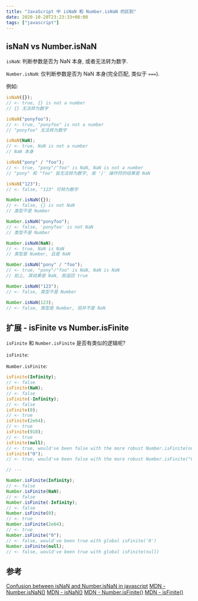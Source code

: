 ```yaml
---
title: "JavaScript 中 isNaN 和 Number.isNaN 的区别"
date: 2020-10-20T23:23:33+08:00
tags: ["javascript"]
---
```


## isNaN vs Number.isNaN

`isNaN`: 判断参数是否为 NaN 本身, 或者无法转为数字.

`Number.isNaN`: 仅判断参数是否为 NaN 本身(完全匹配, 类似于 `===`).

例如:

```javascript
isNaN({});
// <- true, {} is not a number
// {} 无法转为数字

isNaN("ponyfoo");
// <- true, "ponyfoo" is not a number
// "ponyfoo" 无法转为数字

isNaN(NaN);
// <- true, NaN is not a number
// NaN 本身

isNaN("pony" / "foo");
// <- true, "pony"/"foo" is NaN, NaN is not a number
// "pony" 和 "foo" 皆无法转为数字, 故 '/' 操作符的结果是 NaN

isNaN("123");
// <- false, "123" 可转为数字

Number.isNaN({});
// <- false, {} is not NaN
// 类型不是 Number

Number.isNaN("ponyfoo");
// <- false, 'ponyfoo' is not NaN
// 类型不是 Number

Number.isNaN(NaN);
// <- true, NaN is NaN
// 类型是 Number, 且是 NaN

Number.isNaN("pony" / "foo");
// <- true, "pony"/"foo" is NaN, NaN is NaN
// 如上, 其结果是 NaN, 故返回 true

Number.isNaN("123");
// <- false, 类型不是 Number

Number.isNaN(123);
// <- false, 类型是 Number, 但并不是 NaN
```

## 扩展 - isFinite vs Number.isFinite

`isFinite` 和 `Number.isFinite` 是否有类似的逻辑呢?

`isFinite`:

`Number.isFinite`:

```javascript
isFinite(Infinity);
// <- false
isFinite(NaN);
// <- false
isFinite(-Infinity);
// <- false
isFinite(0);
// <- true
isFinite(2e64);
// <- true
isFinite(910);
// <- true
isFinite(null);
// <- true, would've been false with the more robust Number.isFinite(null)
isFinite("0");
// <- true, would've been false with the more robust Number.isFinite("0")

// ---

Number.isFinite(Infinity);
// <- false
Number.isFinite(NaN);
// <- false
Number.isFinite(-Infinity);
// <- false
Number.isFinite(0);
// <- true
Number.isFinite(2e64);
// <- true
Number.isFinite("0");
// <- false, would've been true with global isFinite('0')
Number.isFinite(null);
// <- false, would've been true with global isFinite(null)
```

## 参考

[Confusion between isNaN and Number.isNaN in javascript](https://stackoverflow.com/questions/33164725/confusion-between-isnan-and-number-isnan-in-javascript)
[MDN - Number.isNaN()](https://developer.mozilla.org/zh-CN/docs/Web/JavaScript/Reference/Global_Objects/Number/isNaN)
[MDN - isNaN()](https://developer.mozilla.org/zh-CN/docs/Web/JavaScript/Reference/Global_Objects/isNaN)
[MDN - Number.isFinite()](https://developer.mozilla.org/zh-CN/docs/Web/JavaScript/Reference/Global_Objects/Number/isFinite)
[MDN - isFinite()](https://developer.mozilla.org/zh-CN/docs/Web/JavaScript/Reference/Global_Objects/isFinite)
